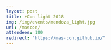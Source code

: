 ```yaml
---
layout: post
title: +Con light 2018
img: /img/events/mendoza_light.jpg
url: /mascon/
attendees: 180
redirect: "https://mas-con.github.io/"
---
```

